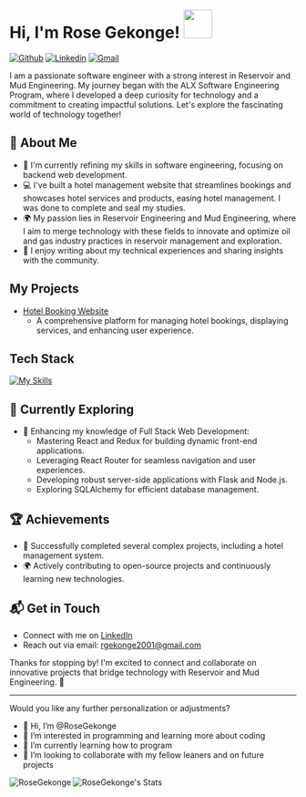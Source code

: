 # Hi, I'm Rose Gekonge! <img width="50px" height="50px" src="https://c.tenor.com/SNL9_xhZl9oAAAAj/waving-hand-joypixels.gif"/>

[![Github](https://img.shields.io/badge/-Github-000?style=flat&logo=Github&logoColor=white)](https://github.com/RoseGekonge)
[![Linkedin](https://img.shields.io/badge/-LinkedIn-blue?style=flat&logo=Linkedin&logoColor=white)](www.linkedin.com/in/rose-gekonge-071657249)
[![Gmail](https://img.shields.io/badge/-Gmail-c14438?style=flat&logo=Gmail&logoColor=white)](mailto:rgekonge2001@gmail.com)

I am a passionate software engineer with a strong interest in Reservoir and Mud Engineering. My journey began with the ALX Software Engineering Program, where I developed a deep curiosity for technology and a commitment to creating impactful solutions. Let's explore the fascinating world of technology together!



## 🚀 About Me

- 🔭 I'm currently refining my skills in software engineering, focusing on backend web development.
- 💻 I've built a hotel management website that streamlines bookings and showcases hotel services and products, easing hotel management. I was done to complete and seal my studies.
- 🌍 My passion lies in Reservoir Engineering and Mud Engineering, where I aim to merge technology with these fields to innovate and optimize oil and gas industry practices in reservoir management and exploration.
- 📝 I enjoy writing about my technical experiences and sharing insights with the community.

## My Projects

- [Hotel Booking Website](https://github.com/RoseGekonge/La_Brasserie)
  - A comprehensive platform for managing hotel bookings, displaying services, and enhancing user experience.

## Tech Stack

[![My Skills](https://skillicons.dev/icons?i=python,flask,react,nodejs,js,html,css,c)](https://skillicons.dev)

## 🌱 Currently Exploring

- 🚀 Enhancing my knowledge of Full Stack Web Development:
  - Mastering React and Redux for building dynamic front-end applications.
  - Leveraging React Router for seamless navigation and user experiences.
  - Developing robust server-side applications with Flask and Node.js.
  - Exploring SQLAlchemy for efficient database management.

## 🏆 Achievements

- 🌟 Successfully completed several complex projects, including a hotel management system.
- 🌍 Actively contributing to open-source projects and continuously learning new technologies.

## 📬 Get in Touch

- Connect with me on [LinkedIn](www.linkedin.com/in/rose-gekonge-071657249)
- Reach out via email: [rgekonge2001@gmail.com](mailto:rgekonge2001@gmail.com)

Thanks for stopping by! I'm excited to connect and collaborate on innovative projects that bridge technology with Reservoir and Mud Engineering. 🚀

<!--

Here are some ideas to get you started:

- 🔭 I’m currently working on ...
- 🌱 I’m currently learning ...
- 👯 I’m looking to collaborate on ...
- 🤔 I’m looking for help with ...
- 💬 Ask me about ...
- 📫 How to reach me: ...
- 😄 Pronouns: ...
- ⚡ Fun fact: ...
-->

---

Would you like any further personalization or adjustments?

- 👋 Hi, I’m @RoseGekonge
- 👀 I’m interested in programming and learning more about coding
- 🌱 I’m currently learning how to program
- 💞️ I’m looking to collaborate with my fellow leaners and on future projects

<p><img align="left" src="https://github-readme-stats.vercel.app/api/top-langs?username=RoseGekonge&langs_count=10&show_icons=true&theme=radical&locale=en&layout=compact" alt="RoseGekonge" /></p>

![RoseGekonge's Stats](https://github-readme-stats.vercel.app/api?username=RoseGekonge&theme=vue-dark&show_icons=true&hide_border=true&count_private=true)
<!---
RoseGekonge/RoseGekonge is a ✨ special ✨ repository because its `README.md` (this file) appears on your GitHub profile.
You can click the Preview link to take a look at your changes.
--->
